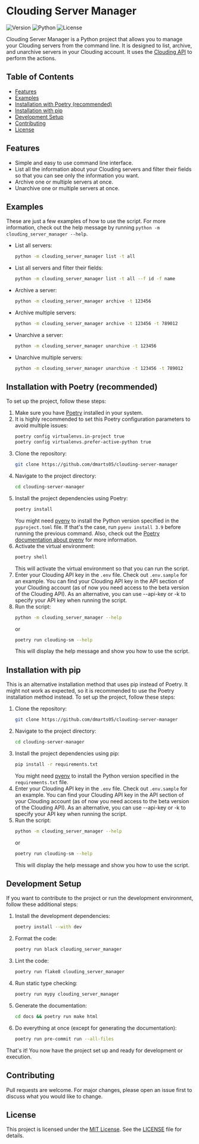 # Clouding Server Manager
![Version](https://img.shields.io/badge/Version-1.0.0-brightgreen.svg)
![Python](https://img.shields.io/badge/Python-3.9-brightgreen.svg)
![License](https://img.shields.io/badge/License-MIT-blue.svg)

Clouding Server Manager is a Python project that allows you to manage your Clouding servers from the command line. It is designed to list, archive, and unarchive servers in your Clouding account. It uses the [Clouding API](https://api.clouding.io/docs) to perform the actions.

## Table of Contents
* [Features](#features)
* [Examples](#examples)
* [Installation with Poetry (recommended)](#installation-with-poetry-recommended)
* [Installation with pip](#installation-with-pip)
* [Development Setup](#development-setup)
* [Contributing](#contributing)
* [License](#license)

## Features
* Simple and easy to use command line interface.
* List all the information about your Clouding servers and filter their fields so that you can see only the information you want.
* Archive one or multiple servers at once.
* Unarchive one or multiple servers at once.

## Examples
These are just a few examples of how to use the script. For more information, check out the help message by running `python -m clouding_server_manager --help`.
* List all servers:
    ```bash
    python -m clouding_server_manager list -t all
    ```
* List all servers and filter their fields:
    ```bash
    python -m clouding_server_manager list -t all --f id -f name
    ```
* Archive a server:
    ```bash
    python -m clouding_server_manager archive -t 123456
    ```
* Archive multiple servers:
    ```bash
    python -m clouding_server_manager archive -t 123456 -t 789012
    ```
* Unarchive a server:
    ```bash
    python -m clouding_server_manager unarchive -t 123456
    ```
* Unarchive multiple servers:
    ```bash
    python -m clouding_server_manager unarchive -t 123456 -t 789012
    ```

## Installation with Poetry (recommended)
To set up the project, follow these steps:
1. Make sure you have [Poetry](https://python-poetry.org/docs/#installing-with-the-official-installer) installed in your system.
2. It is highly recommended to set this Poetry configuration parameters to avoid multiple issues:
    ```bash
    poetry config virtualenvs.in-project true
    poetry config virtualenvs.prefer-active-python true
    ```
3. Clone the repository:
    ```bash
    git clone https://github.com/dmarts05/clouding-server-manager
    ```
4. Navigate to the project directory:
    ```bash
    cd clouding-server-manager
    ```
5. Install the project dependencies using Poetry:
    ```bash
    poetry install
    ```
    You might need [pyenv](https://github.com/pyenv/pyenv) to install the Python version specified in the `pyproject.toml` file. If that's the case, run `pyenv install 3.9` before running the previous command. Also, check out the [Poetry documentation about pyenv](https://python-poetry.org/docs/managing-environments/) for more information.
6. Activate the virtual environment:
    ```bash
    poetry shell
    ```
    This will activate the virtual environment so that you can run the script.
7. Enter your Clouding API key in the `.env` file. Check out `.env.sample` for an example. You can find your Clouding API key in the API section of your Clouding account (as of now you need access to the beta version of the Clouding API). As an alternative, you can use --api-key or -k to specify your API key when running the script.
8. Run the script:
    ```bash
    python -m clouding_server_manager --help
    ```
    or
    ```bash
    poetry run clouding-sm --help
    ```
    This will display the help message and show you how to use the script.

## Installation with pip
This is an alternative installation method that uses pip instead of Poetry. It might not work as expected, so it is recommended to use the Poetry installation method instead. To set up the project, follow these steps:
1. Clone the repository:
    ```bash
    git clone https://github.com/dmarts05/clouding-server-manager
    ```
2. Navigate to the project directory:
    ```bash
    cd clouding-server-manager
    ```
3. Install the project dependencies using pip:
    ```bash
    pip install -r requirements.txt
    ```
    You might need [pyenv](https://github.com/pyenv/pyenv) to install the Python version specified in the `requirements.txt` file.
4. Enter your Clouding API key in the `.env` file. Check out `.env.sample` for an example. You can find your Clouding API key in the API section of your Clouding account (as of now you need access to the beta version of the Clouding API). As an alternative, you can use --api-key or -k to specify your API key when running the script.
5. Run the script:
    ```bash
    python -m clouding_server_manager --help
    ```
    or
    ```bash
    poetry run clouding-sm --help
    ```
    This will display the help message and show you how to use the script.

## Development Setup
If you want to contribute to the project or run the development environment, follow these additional steps:
1. Install the development dependencies:
    ```bash
    poetry install --with dev
    ```
2. Format the code:
    ```bash
    poetry run black clouding_server_manager
    ```
3. Lint the code:
    ```bash
    poetry run flake8 clouding_server_manager
    ```
4. Run static type checking:
    ```bash
    poetry run mypy clouding_server_manager
    ```
5. Generate the documentation:
    ```bash
    cd docs && poetry run make html
    ```
6. Do everything at once (except for generating the documentation):
    ```bash
    poetry run pre-commit run --all-files
    ```
That's it! You now have the project set up and ready for development or execution.

## Contributing
Pull requests are welcome. For major changes, please open an issue first to discuss what you would like to change.

## License
This project is licensed under the [MIT License](https://choosealicense.com/licenses/mit/). See the [LICENSE](LICENSE) file for details.